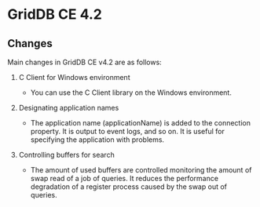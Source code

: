 # GridDB CE 4.2

## Changes

Main changes in GridDB CE v4.2 are as follows:

1. C Client for Windows environment
    - You can use the C Client library on the Windows environment.

2. Designating application names
    - The application name (applicationName) is added to the connection property. It is output to event logs, and so on. It is useful for specifying the application with problems.

3. Controlling buffers for search
    - The amount of used buffers are controlled monitoring the amount of swap read of a job of queries. It reduces the performance degradation of a register process caused by the swap out of queries.

